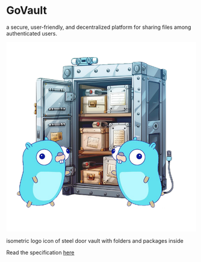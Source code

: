 # GoVault
a secure, user-friendly, and decentralized platform for sharing files among authenticated users.

![Logo](/GoVault%20Logo.png)

isometric logo icon of steel door vault with folders and packages inside

Read the specification [here](https://github.com/JoshKoiro/GoVault/blob/doc/Specifications/SPEC.md)